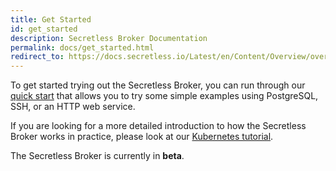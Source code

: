```yaml
---
title: Get Started
id: get_started
description: Secretless Broker Documentation
permalink: docs/get_started.html
redirect_to: https://docs.secretless.io/Latest/en/Content/Overview/overview.htm
---
```


To get started trying out the Secretless Broker, you can run through our [quick start](/docs/get_started/quick_start.html)
that allows you to try some simple examples using PostgreSQL, SSH, or an HTTP web service.

If you are looking for a more detailed introduction to how the Secretless Broker works in
practice, please look at our [Kubernetes tutorial](/docs/get_started/kubernetes_tutorial.html).

The Secretless Broker is currently in **beta**.

